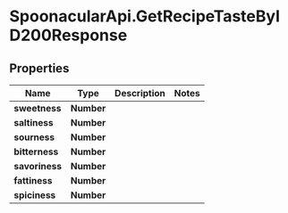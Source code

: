 # SpoonacularApi.GetRecipeTasteByID200Response

## Properties

Name | Type | Description | Notes
------------ | ------------- | ------------- | -------------
**sweetness** | **Number** |  | 
**saltiness** | **Number** |  | 
**sourness** | **Number** |  | 
**bitterness** | **Number** |  | 
**savoriness** | **Number** |  | 
**fattiness** | **Number** |  | 
**spiciness** | **Number** |  | 


